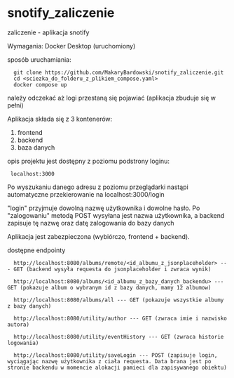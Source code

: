 # snotify_zaliczenie
zaliczenie - aplikacja snotify

Wymagania:
Docker Desktop (uruchomiony)

sposób uruchamiania:

      git clone https://github.com/MakaryBardowski/snotify_zaliczenie.git
      cd <sciezka_do_folderu_z_plikiem_compose.yaml>
      docker compose up

należy odczekać aż logi przestaną się pojawiać (aplikacja zbuduje się w pełni)

Aplikacja składa się z 3 kontenerów:
1) frontend
2) backend
3) baza danych

opis projektu jest dostępny z poziomu podstrony loginu:

     localhost:3000

Po wyszukaniu danego adresu z poziomu przeglądarki nastąpi automatyczne przekierowanie na localhost:3000/login

"login" przyjmuje dowolną nazwę użytkownika i dowolne hasło. 
Po "zalogowaniu" metodą POST wysyłana jest nazwa użytkownika, a backend zapisuje tę nazwę oraz datę zalogowania do bazy danych

Aplikacja jest zabezpieczona  (wybiórczo, frontend + backend).

dostępne endpointy

      http://localhost:8080/albums/remote/<id_albumu_z_jsonplaceholder> --- GET (backend wysyła requesta do jsonplaceholder i zwraca wynik)

      http://localhost:8080/albums/<id_albumu_z_bazy_danych_backendu> --- GET (pokazuje album o wybranym id z bazy danych, mamy 12 albumow)

      http://localhost:8080/albums/all --- GET (pokazuje wszystkie albumy z bazy danych)

      http://localhost:8080/utility/author --- GET (zwraca imie i nazwisko autora)

      http://localhost:8080/utility/eventHistory --- GET (zwraca historie logowania)

      http://localhost:8080/utility/saveLogin --- POST (zapisuje login, wyciągając nazwę użytkownika z ciała requesta. Data brana jest po stronie backendu w momencie alokacji pamieci dla zapisywanego obiektu)
